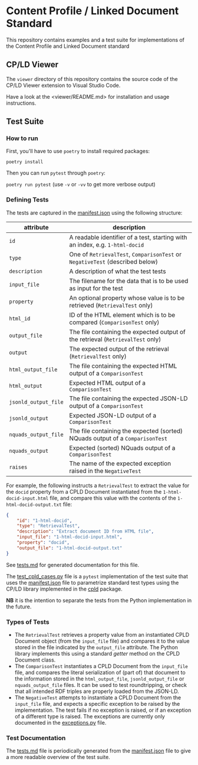 # Content Profile / Linked Document Standard

This repository contains examples and a test suite for implementations of the Content Profile and Linked Document standard

## CP/LD Viewer

The `viewer` directory of this repository contains the source code of the CP/LD Viewer extension to Visual Studio Code. 

Have a look at the <viewer/README.md> for installation and usage instructions. 

## Test Suite

### How to run

First, you'll have to use `poetry` to install required packages:

`poetry install`

Then you can run `pytest` through `poetry`:

`poetry run pytest` (use `-v` or `-vv` to get more verbose output)

### Defining Tests

The tests are captured in the [manifest.json](src/tests/data/manifest.json) using the following structure:

| attribute | description |
| --- | --- |
| `id` | A readable identifier of a test, starting with an index, e.g. `1-html-docid` | 
| `type` | One of `RetrievalTest`, `ComparisonTest` or `NegativeTest` (described below) | 
| `description` | A description of what the test tests | 
| `input_file` | The filename for the data that is to be used as input for the test |
| `property` | An optional property whose value is to be retrieved (`RetrievalTest` only) |
| `html_id` | ID of the HTML element which is to be compared (`ComparisonTest` only) |
| `output_file` | The file containing the expected output of the retrieval (`RetrievalTest` only) |
| `output` | The expected output of the retrieval (`RetrievalTest` only) |
| `html_output_file` | The file containing the expected HTML output of a `ComparisonTest` |
| `html_output` | Expected HTML output of a `ComparisonTest` |
| `jsonld_output_file` | The file containing the expected JSON-LD output of a `ComparisonTest` |
| `jsonld_output` | Expected JSON-LD output of a `ComparisonTest` |
| `nquads_output_file` | The file containing the expected (sorted) NQuads output of a `ComparisonTest` |
| `nquads_output` | Expected (sorted) NQuads output of a `ComparisonTest` |
| `raises` | The name of the expected exception raised in the `NegativeTest` |

For example, the following instructs a `RetrievalTest` to extract the value for the `docid` property from a CPLD Document instantiated from the `1-html-docid-input.html` file, and compare this value with the contents of the `1-html-docid-output.txt` file:

```json
{
    "id": "1-html-docid",
    "type": "RetrievalTest",
    "description": "Extract document ID from HTML file",
    "input_file": "1-html-docid-input.html",
    "property": "docid",
    "output_file": "1-html-docid-output.txt"
}
```

See [tests.md](tests.md) for generated documentation for this file.

The [test_cpld_cases.py](src/tests/test_cpld_cases.py) file is a `pytest` implementation of the test suite that uses the [manifest.json](src/tests/data/manifest.json) file to parametrize standard test types using the CP/LD library implemented in the [cpld](src/cpld) package. 

**NB** it is the intention to separate the tests from the Python implementation in the future.

### Types of Tests

* The `RetrievalTest` retrieves a property value from an instantiated CPLD Document object (from the `input_file` file) and compares it to the value stored in the file indicated by the `output_file` attribute. The Python library implements this using a standard *getter* method on the CPLD Document class.
* The `ComparisonTest` instantiates a CPLD Document from the `input_file` file, and compares the literal serialization of (part of) that document to the information stored in the `html_output_file`, `jsonld_output_file` or `nquads_output_file` files. It can be used to test roundtripping, or check that all intended RDF triples are properly loaded from the JSON-LD.
* The `NegativeTest` attempts to instantiate a CPLD Document from the `input_file` file, and expects a specific exception to be raised by the implementation. The test fails if no exception is raised, or if an exception of a different type is raised. The exceptions are currently only documented in the [exceptions.py](src/cpld/exceptions.py) file.

### Test Documentation

The [tests.md](tests.md) file is periodically generated from the [manifest.json](src/tests/data/manifest.json) file to give a more readable overview of the test suite.
